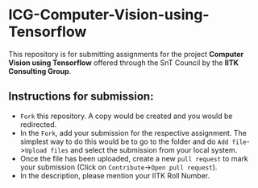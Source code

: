 # ICG-Computer-Vision-using-Tensorflow
This repository is for submitting assignments for the project **Computer Vision using Tensorflow** offered through the SnT Council by the **IITK Consulting Group**.

## Instructions for submission:
- `Fork` this repository. A copy would be created and you would be redirected.
- In the `Fork`, add your submission for the respective assignment. The simplest way to do this would be to go to the folder and do `Add file`->`Upload files` and select the submission from your local system.
- Once the file has been uploaded, create a new `pull request` to mark your submission (Click on `Contribute`->`Open pull request`). 
- In the description, please mention your IITK Roll Number.
